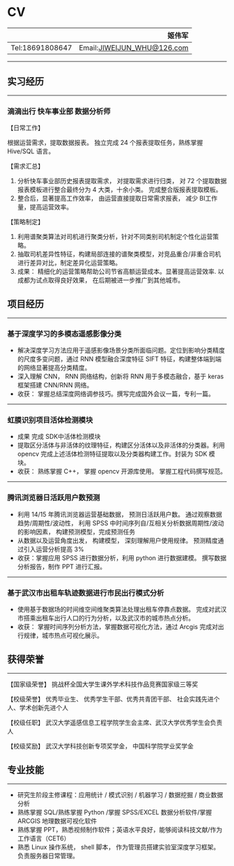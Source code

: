 CV
===

 

|  |姬伟军     |
| ---------- | -----------:|
| Tel:18691808647   |     Email:JIWEIJUN_WHU@126.com   |







---
## 实习经历
---
### 滴滴出行 快车事业部 数据分析师

【日常工作】 

根据运营需求，提取数据报表。 独立完成 24 个报表提取任务，熟练掌握 Hive/SQL 语言。

【需求汇总】 
1. 分析快车事业部历史报表提取需求， 对提取需求进行归类， 对 72 个提取数据报表模板进行整合最终分为 4 大类，十余小类。 完成整合版报表提取模板。
1. 整合后，显著提高工作效率， 由运营直接提取日常需求报表， 减少 BI工作量，提高运营效率。

【策略制定】 
1. 利用谱聚类算法对司机进行聚类分析，针对不同类别司机制定个性化运营策略。
2. 抽取司机差异性特征，构建局部连接的谱聚类模型，对竞品重合/非重合司机进行差异对比，制定差异化运营策略。
4. 成果： 精细化的运营策略帮助公司节省高额运营成本。显著提高运营效率. 以成都为试点取得良好效果， 在后期被进一步推广到其他城市。


## 项目经历
---
### 基于深度学习的多模态遥感影像分类
- 解决深度学习方法应用于遥感影像场景分类所面临问题。定位到影响分类精度的尺度多变问题，通过 RNN 模型融合深度特征 SIFT 特征，构建整体端到端的网络显著提高分类精度。
- 深入理解 CNN， RNN 网络结构，创新将 RNN 用于多模态融合，基于 keras 框架搭建 CNN/RNN 网络。
- 收获： 掌握总结深度网络调参技巧。撰写完成国外会议一篇，专利一篇。

---
### 虹膜识别项目活体检测模块 
- 成果 完成 SDK中活体检测模块
- 提取区分活体与非活体的纹理特征，构建区分活体以及非活体的分类器。利用 opencv 完成上述活体检测特征提取以及分类器构建工作。封装为 SDK 模块。
- 收获： 熟练掌握 C++， 掌握 opencv 开源库使用。 掌握工程代码撰写规范。

---
### 腾讯浏览器日活跃用户数预测
- 利用 14/15 年腾讯浏览器运营基础数据， 预测日活跃用户数。 通过观察数据趋势/周期性/波动性， 利用 SPSS 中时间序列自/互相关分析数据周期性/波动的影响因素， 构建预测模型，完成预测任务
- 从数据以及运营角度出发， 构建模型， 深刻理解用户使用规律。 预测精度通过引入运营分析提高 3%
- 收获：掌握应用 SPSS 进行数据分析，利用 python 进行数据建模。 撰写数据分析报告，制作 PPT 进行汇报。

---
### 基于武汉市出租车轨迹数据进行市民出行模式分析

- 使用基于数据场的时间维空间维聚类算法处理出租车停靠点数据。 完成对武汉市搭乘出租车出行人口的行为分析，以及武汉市的城市热点分析。
- 收获： 掌握时间序列分析方法，掌握数据可视化方法，通过 Arcgis 完成对出行规律，城市热点可视化展示。

## 获得荣誉
---

【国家级荣誉】 挑战杯全国大学生课外学术科技作品竞赛国家级三等奖

【校级荣誉】 优秀毕业生、 优秀学生干部、优秀共青团干部、 社会实践先进个人、学术创新先进个人

【校级任职】 武汉大学遥感信息工程学院学生会主席、武汉大学优秀学生会负责人

【校级奖励】 武汉大学科技创新专项奖学金， 中国科学院学业奖学金

## 专业技能
---
- 研究生阶段主修课程：应用统计 / 模式识别 / 机器学习 / 数据挖掘 / 商业数据分析
- 熟练掌握 SQL/熟练掌握 Python /掌握 SPSS/EXCEL 数据分析软件/掌握 ARCGIS 地理数据可视化软件
- 熟练掌握 PPT，熟悉视频制作软件；英语水平良好，能够阅读科技文献/作为工作语言（CET6）
- 熟悉 Linux 操作系统， shell 脚本， 作为管理员搭建实验室深度学习框架。 负责服务器日常管理。

